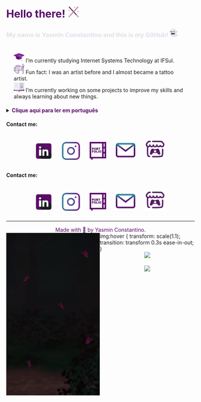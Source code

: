 <h1 style="color:#5A0B69;">Hello there! <img src="icons/lightsaber.png" width="30"/></h1>
<div>
  <h3 style="color:#E0E0E9;"> My name is Yasmin Constantino and this is my GitHub! <img src="icons/ghost (4).png" width="22"/></h3>
</div>
<div style="padding: 20px;">
  <img src="icons/mortarboard.png" width="28"/> I’m currently studying Internet Systems Technology at IFSul.
  <br>
  <img src="icons/palette.png" width="28"/> Fun fact: I was an artist before and I almost became a tattoo artist.
  <br>
  <img src="icons/book.png" width="28"/> I’m currently working on some projects to improve my skills and always learning about new things.
</div>
<section>
  <details>
    <summary><b style="color:#5A0B69;">Clique aqui para ler em português</b></summary>
    <p>Atualmente estou cursando Sistemas para Internet no IFSul.</p>
    <p>Fato engraçado: Eu era uma artista, quase me tornei uma tatuadora. Mas continuo ilustrando.</p>
    <p>Estou sempre trabalhando em projetos para praticar meus conhecimentos e habilidades, além de estar sempre aprendendo coisas novas. Terminei recentemente meu primeiro jogo.</p>
  </details>
</section>
<h4>Contact me:</h4>
<div style="text-align: center;">
  <a href="https://www.linkedin.com/in/yasmin-constantino/"><img src="icons/linkedin (2).png" width="48" style="margin: 10px;"/></a>
  <a href="https://www.instagram.com/the.yasminconstantino/"><img src="icons/instagram (1).png" width="48" style="margin: 10px;"/></a>
  <a href="https://yasminconstantino.github.io/newPortfolio/"><img src="icons/portfolio (1).png" width="48" style="margin: 10px;"/></a>
  <a href='mailto:theyasminconstantino@gmail.com'><img src="icons/email (1).png" width="52" style="margin: 10px;"/></a>
  <a href='https://yasminconstantino.itch.io/'><img src="icons/itch-io.png" width="58" style="margin: 10px;"/></a>
</div>
<h4>Contact me:</h4>
<div style="text-align: center;">
  <a href="https://www.linkedin.com/in/yasmin-constantino/"><img src="icons/linkedin (2).png" width="48" style="margin: 10px;"/></a>
  <a href="https://www.instagram.com/the.yasminconstantino/"><img src="icons/instagram (1).png" width="48" style="margin: 10px;"/></a>
  <a href="https://yasminconstantino.github.io/newPortfolio/"><img src="icons/portfolio (1).png" width="48" style="margin: 10px;"/></a>
  <a href='mailto:theyasminconstantino@gmail.com'><img src="icons/email (1).png" width="52" style="margin: 10px;"/></a>
  <a href='https://yasminconstantino.itch.io/'><img src="icons/itch-io.png" width="58" style="margin: 10px;"/></a>
</div>
<hr>
<footer style="text-align:center; color:#5A0B69;">
  Made with 💜 by Yasmin Constantino.
</footer>
  <img src="img.png" width="250" align="left">
img:hover {
  transform: scale(1.1);
  transition: transform 0.3s ease-in-out;
}
<section>
  <div align="center">
    <img loading="lazy" height="180em" src="https://github-readme-stats.vercel.app/api?username=yasminconstantino&show_icons=true&theme=material-palenight&rank_icon=github&include_all_commits=true&count_private=true"/>
    <br>
    <br>
    <img loading="lazy" height="380em" src="https://github-readme-stats.vercel.app/api/top-langs/?username=yasminconstantino&layout=donut-vertical&langs_count=7&theme=material-palenight"/>
  </div>
</section>
